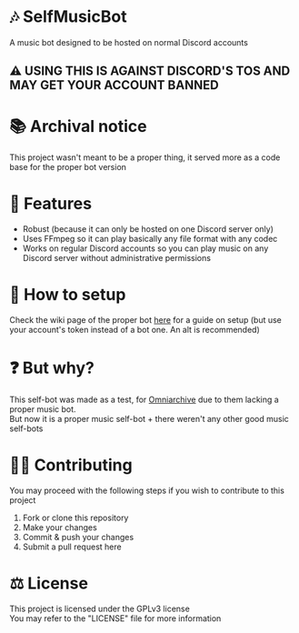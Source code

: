 # 🎶 SelfMusicBot
A music bot designed to be hosted on normal Discord accounts
## ⚠ USING THIS IS AGAINST DISCORD'S TOS AND MAY GET YOUR ACCOUNT BANNED

# 📚 Archival notice
This project wasn't meant to be a proper thing, it served more as a code base for the proper bot version

# 📌 Features
- Robust (because it can only be hosted on one Discord server only)
- Uses FFmpeg so it can play basically any file format with any codec
- Works on regular Discord accounts so you can play music on any Discord server without administrative permissions

# 🔧 How to setup
Check the wiki page of the proper bot [here](https://github.com/vlOd2/PYMusicBot/wiki/Setup) for a guide on setup (but use your account's token instead of a bot one. An alt is recommended)

# ❓ But why?
This self-bot was made as a test, for [Omniarchive](https://omniarchive.uk) due to them lacking a proper music bot.<br>
But now it is a proper music self-bot + there weren't any other good music self-bots

# 👨‍💻 Contributing
You may proceed with the following steps if you wish to contribute to this project

1. Fork or clone this repository
2. Make your changes
3. Commit & push your changes
4. Submit a pull request here

# ⚖ License
This project is licensed under the GPLv3 license
<br>
You may refer to the "LICENSE" file for more information
